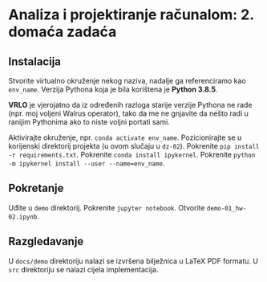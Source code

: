 # Analiza i projektiranje računalom: 2. domaća zadaća

## Instalacija

Stvorite virtualno okruženje nekog naziva, nadalje ga referenciramo kao `env_name`. Verzija Pythona koja je bila korištena je **Python 3.8.5**.

**VRLO** je vjerojatno da iz određenih razloga starije verzije Pythona ne rade (npr. moj voljeni Walrus operator), tako da me ne gnjavite da nešto radi u ranijim Pythonima ako to niste voljni portati sami.

Aktivirajte okruženje, npr. `conda activate env_name`. Pozicionirajte se u korijenski direktorij projekta (u ovom slučaju u `dz-02`). Pokrenite `pip install -r requirements.txt`. Pokrenite `conda install ipykernel`. Pokrenite `python -m ipykernel install --user --name=env_name`.

## Pokretanje

Uđite u `demo` direktorij. Pokrenite `jupyter notebook`. Otvorite `demo-01_hw-02.ipynb`.

## Razgledavanje

U `docs/demo` direktoriju nalazi se izvršena bilježnica u LaTeX PDF formatu. U `src` direktoriju se nalazi cijela implementacija.
